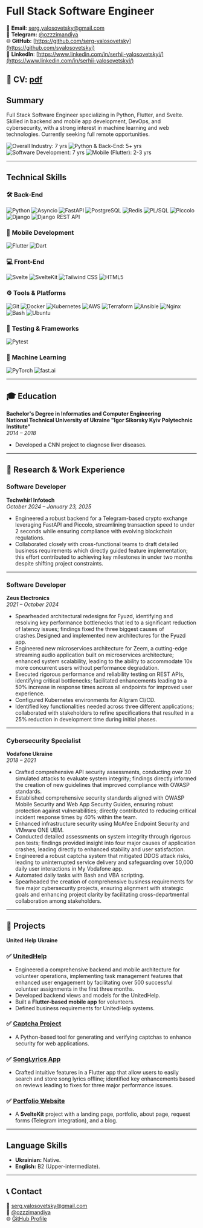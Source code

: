 # **Full Stack Software Engineer**  
 
📧 **Email:** [serg.yalosovetsky@gmail.com](mailto:serg.yalosovetsky@gmail.com)  
📱 **Telegram:** [@ozzzimandiya](https://t.me/ozzzimandiya)  
🌐 **GitHub:** [https://github.com/serg-yalosovetsky](https://github.com/syalosovetskyi)  
🔗 **LinkedIn**: [https://www.linkedin.com/in/serhii-yalosovetskyi/](https://www.linkedin.com/in/serhii-yalosovetskyi/)

📃 CV: [pdf](https://raw.githubusercontent.com/serg-yalosovetsky/CV/refs/heads/main/CV.pdf)
---

## **Summary** 
Full Stack Software Engineer specializing in Python, Flutter, and Svelte. Skilled in backend and mobile app development, DevOps, and cybersecurity, with a strong interest in machine learning and web technologies. Currently seeking full remote opportunities.

![Overall Industry: 7 yrs](https://img.shields.io/badge/Overall_Industry-7%20yrs-brightgreen)
![Python & Back-End: 5+ yrs](https://img.shields.io/badge/Python_%26_BackEnd-5%2B%20yrs-blue)
![Software Development: 7 yrs](https://img.shields.io/badge/Software_Development-7%20yrs-yellow)
![Mobile (Flutter): 2-3 yrs](https://img.shields.io/badge/Mobile_%28Flutter%29-2--3%20yrs-orange)

---

## **Technical Skills**

### 🛠 **Back-End**
![Python](https://img.shields.io/badge/Python-3776AB?style=for-the-badge&logo=python&logoColor=white)
![Asyncio](https://img.shields.io/badge/Asyncio-3776AB?style=for-the-badge&logoColor=white)
![FastAPI](https://img.shields.io/badge/FastAPI-009688?style=for-the-badge&logo=fastapi&logoColor=white)
![PostgreSQL](https://img.shields.io/badge/PostgreSQL-316192?style=for-the-badge&logo=postgresql&logoColor=white)
![Redis](https://img.shields.io/badge/Redis-DC382D?style=for-the-badge&logo=redis&logoColor=white)
![PL/SQL](https://img.shields.io/badge/PL/SQL-blue?style=for-the-badge)
![Piccolo](https://img.shields.io/badge/Piccolo-FFCC00?style=for-the-badge)
![Django](https://img.shields.io/badge/Django-092E20?style=for-the-badge&logo=django&logoColor=white)
![Django REST API](https://img.shields.io/badge/Django%20REST%20API-ff1709?style=for-the-badge&logo=django&logoColor=white)

### 📱 **Mobile Development**
![Flutter](https://img.shields.io/badge/Flutter-02569B?style=for-the-badge&logo=flutter&logoColor=white)
![Dart](https://img.shields.io/badge/Dart-0175C2?style=for-the-badge&logo=dart&logoColor=white)

### 💻 **Front-End**
![Svelte](https://img.shields.io/badge/Svelte-FF3E00?style=for-the-badge&logo=svelte&logoColor=white)
![SvelteKit](https://img.shields.io/badge/SvelteKit-FF3E00?style=for-the-badge&logo=svelte&logoColor=white)
![Tailwind CSS](https://img.shields.io/badge/Tailwind_CSS-38B2AC?style=for-the-badge&logo=tailwind-css&logoColor=white)
![HTML5](https://img.shields.io/badge/HTML5-E34F26?style=for-the-badge&logo=html5&logoColor=white)

### ⚙️ **Tools & Platforms**
![Git](https://img.shields.io/badge/Git-F05032?style=for-the-badge&logo=git&logoColor=white)
![Docker](https://img.shields.io/badge/Docker-2496ED?style=for-the-badge&logo=docker&logoColor=white)
![Kubernetes](https://img.shields.io/badge/Kubernetes-326CE5?style=for-the-badge&logo=kubernetes&logoColor=white)
![AWS](https://img.shields.io/badge/AWS-232F3E?style=for-the-badge&logo=amazon-aws&logoColor=white)
![Terraform](https://img.shields.io/badge/Terraform-623CE4?style=for-the-badge&logo=terraform&logoColor=white)
![Ansible](https://img.shields.io/badge/Ansible-EE0000?style=for-the-badge&logo=ansible&logoColor=white)
![Nginx](https://img.shields.io/badge/Nginx-009639?style=for-the-badge&logo=nginx&logoColor=white)
![Bash](https://img.shields.io/badge/Bash-4EAA25?style=for-the-badge&logo=gnu-bash&logoColor=white)
![Ubuntu](https://img.shields.io/badge/Ubuntu-E95420?style=for-the-badge&logo=ubuntu&logoColor=white)

### 🧪 **Testing & Frameworks**
![Pytest](https://img.shields.io/badge/Pytest-0A9EDC?style=for-the-badge&logo=pytest&logoColor=white)

### 🤖 **Machine Learning**
![PyTorch](https://img.shields.io/badge/PyTorch-EE4C2C?style=for-the-badge&logo=pytorch&logoColor=white)
![fast.ai](https://img.shields.io/badge/fast.ai-FF2D20?style=for-the-badge&logo=fastai&logoColor=white) 

---

## 🎓 **Education**
**Bachelor's Degree in Informatics and Computer Engineering**  
**National Technical University of Ukraine "Igor Sikorsky Kyiv Polytechnic Institute"**  
*2014 – 2018*  
- Developed a CNN project to diagnose liver diseases.

---

## 🔬 **Research & Work Experience**

### **Software Developer**  
**Techwhirl Infotech**  
*October 2024 – January 23, 2025*  
- Engineered a robust backend for a Telegram-based crypto exchange leveraging FastAPI and Piccolo, streamlining transaction speed to under 2 seconds while ensuring compliance with evolving blockchain regulations. 
- Collaborated closely with cross-functional teams to draft detailed business requirements which directly guided feature implementation; this effort contributed to achieving key milestones in under two months despite shifting project constraints.


---

### **Software Developer**  
**Zeus Electronics**  
*2021 – October 2024*  
- Spearheaded architectural redesigns for Fyuzd, identifying and resolving key performance bottlenecks that led to a significant reduction of latency issues; findings fixed the three biggest causes of crashes.Designed and implemented new architectures for the Fyuzd app. 
- Engineered new microservices architecture for Zeem, a cutting-edge streaming audio application built on microservices architecture; enhanced system scalability, leading to the ability to accommodate 10x more concurrent users without performance degradation.  
- Executed rigorous performance and reliability testing on REST APIs, identifying critical bottlenecks; facilitated enhancements leading to a 50% increase in response times across all endpoints for improved user experience.
- Configured Kubernetes environments for Allgram CI/CD.  
- Identified key functionalities needed across three different applications; collaborated with stakeholders to refine specifications that resulted in a 25% reduction in development time during initial phases.

---

### **Cybersecurity Specialist**  
**Vodafone Ukraine**  
*2018 – 2021*  
- Crafted comprehensive API security assessments, conducting over 30 simulated attacks to evaluate system integrity; findings directly informed the creation of new guidelines that improved compliance with OWASP standards.
- Established comprehensive security standards aligned with OWASP Mobile Security and Web App Security Guides, ensuring robust protection against vulnerabilities; directly contributed to reducing critical incident response times by 40% within the team. 
- Enhanced infrastructure security using McAfee Endpoint Security and VMware ONE UEM.  
- Conducted detailed assessments on system integrity through rigorous pen tests; findings provided insight into four major causes of application crashes, leading directly to enhanced stability and user satisfaction. 
- Engineered a robust captcha system that mitigated DDOS attack risks, leading to uninterrupted service delivery and safeguarding over 50,000 daily user interactions in My Vodafone app.
- Automated daily tasks with Bash and VBA scripting.  
- Spearheaded the creation of comprehensive business requirements for five major cybersecurity projects, ensuring alignment with strategic goals and enhancing project clarity by facilitating cross-departmental collaboration among stakeholders.

---

## 🌱 **Projects**
**United Help Ukraine**  
### ✅ [UnitedHelp](https://github.com/serg-yalosovetsky/united_help)
- Engineered a comprehensive backend and mobile architecture for volunteer operations, implementing task management features that enhanced user engagement by facilitating over 500 successful volunteer assignments in the first three months.
- Developed backend views and models for the UnitedHelp.  
- Built a **Flutter-based mobile app** for volunteers.  
- Defined business requirements for UnitedHelp systems.  

### ✅ [Captcha Project](https://github.com/serg-yalosovetsky/captcha)
- A Python-based tool for generating and verifying captchas to enhance security for web applications.

### ✅ [SongLyrics App](https://github.com/serg-yalosovetsky/songs)  
- Crafted intuitive features in a Flutter app that allow users to easily search and store song lyrics offline; identified key enhancements based on reviews leading to fixes for three major performance issues.

### ✅ [Portfolio Website](https://arbolev.pro)  
- A **SvelteKit** project with a landing page, portfolio, about page, request forms (Telegram integration), and a blog.

---

## **Language Skills**
- **Ukrainian:** Native.  
- **English:** B2 (Upper-intermediate).  

---

## 📞 **Contact**
📧 [serg.yalosovetsky@gmail.com](mailto:serg.yalosovetsky@gmail.com)  
📱 [@ozzzimandiya](https://t.me/ozzzimandiya)  
🌐 [GitHub Profile](https://github.com/serg-yalosovetsky/)  
